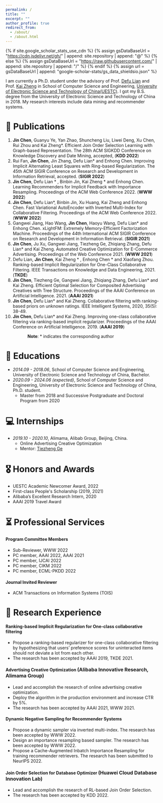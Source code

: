 ```yaml
---
permalink: /
title: ""
excerpt: ""
author_profile: true
redirect_from: 
  - /about/
  - /about.html
---
```


{% if site.google_scholar_stats_use_cdn %}
{% assign gsDataBaseUrl = "https://cdn.jsdelivr.net/gh/" | append: site.repository | append: "@" %}
{% else %}
{% assign gsDataBaseUrl = "https://raw.githubusercontent.com/" | append: site.repository | append: "/" %}
{% endif %}
{% assign url = gsDataBaseUrl | append: "google-scholar-stats/gs_data_shieldsio.json" %}

<span class='anchor' id='about-me'></span>

I am currently a Ph.D. student under the advisory of Prof. [Defu Lian](http://staff.ustc.edu.cn/~liandefu/) and Prof. [Kai Zheng](https://zheng-kai.com/) in School of Computer Science and Engineering, [University of Electronic Science and Technology of China(UESTC)](https://www.uestc.edu.cn/). I got my B.S. degree from the University of Electronic Science and Technology of China in 2018. My research interests include data mining and recommender systems.





<!-- # 🔥 News
- *2022.02*: &nbsp;🎉🎉 Lorem ipsum dolor sit amet, consectetur adipiscing elit. Vivamus ornare aliquet ipsum, ac tempus justo dapibus sit amet. 
- *2022.02*: &nbsp;🎉🎉 Lorem ipsum dolor sit amet, consectetur adipiscing elit. Vivamus ornare aliquet ipsum, ac tempus justo dapibus sit amet.  -->

# 📝 Publications 

1. **Jin Chen**, Guanyu Ye, Yan Zhao, Shuncheng Liu, Liwei Deng, Xu Chen, Rui Zhou and Kai Zheng*. Efficient Join Order Selection Learning with Graph-based Representation. The 28th ACM SIGKDD Conference on Knowledge Discovery and Date Mining, accepted, (**KDD 2022**)
2. Rui Fan, **Jin Chen**, Jin Zhang, Defu Lian* and Enhong Chen. Improving Implicit Alternating Least Squares with Ring-based Regularization. The 45th ACM SIGIR Conference on Research and Development in Information Retrieval, accepted. (**SIGIR 2022**)
3. **Jin Chen**, Defu Lian * , Binbin Jin, Kai Zheng * and Enhong Chen. Learning Recommenders for Implicit Feedback with Importance Resampling. Proceedings of the ACM Web Conference 2022. (**WWW 2022**)
4. **Jin Chen**, Defu Lian*, Binbin Jin, Xu Huang, Kai Zheng and Enhong Chen. Fast Variational AutoEncoder with Inverted Multi-Index for Collaborative Filtering. Proceedings of the ACM Web Conference 2022. (**WWW 2022**)
5. Gangwei Jiang, Hao Wang, **Jin Chen**, Haoyu Wang, Defu Lian* and Enhong Chen. xLightFM: Extremely Memory-Efficient Factorization Machine. Proceedings of the 44th International ACM SIGIR Conference on Research and Development in Information Retrieval. (**SIGIR 2021**)
6. **Jin Chen**, Ju Xu, Gangwei Jiang, Tiezheng Ge, Zhiqiang Zhang, Defu Lian* and Kai Zheng. Automated Creative Optimization for E-Commerce Advertising. Proceedings of the Web Conference 2021. (**WWW 2021**)
7. Defu Lian, **Jin Chen**, Kai Zheng * , Enhong Chen *  and Xiaofang Zhou. Ranking-based Implicit Regularization for One-Class Collaborative Filtering. IEEE Transactions on Knowledge and Data Engineering, 2021. (**TKDE**)
8. **Jin Chen**, Tiezheng Ge, Gangwei Jiang, Zhiqiang Zhang, Defu Lian* and Kai Zheng. Efficient Optimal Selection for Composited Advertising Creatives with Tree Structure. Proceedings of the AAAI Conference on Artificial Intelligence. 2021. (**AAAI 2021**)
1. **Jin Chen**, Defu Lian* and Kai Zheng. Collaborative filtering with ranking-based priors on unknown ratings. IEEE Intelligent Systems, 2020, 35(5): 38-49.
1. **Jin Chen**, Defu Lian* and Kai Zheng. Improving one-class collaborative filtering via ranking-based implicit regularizer. Proceedings of the AAAI Conference on Artificial Intelligence. 2019. (**AAAI 2019**)

&emsp; &emsp; &emsp; &emsp; **Note**: * indicates the corresponding author

# 📖 Educations

- *2014.09 - 2018.06*, School of Computer Science and Engineering, University of Electronic Science and Technology of China, Bachelor. 
- *2020.09 - 2024.06 (expected)*, School of Computer Science and Engineering, University of Electronic Science and Technology of China, Ph.D. student.
  - Master from 2018 and Successive Postgraduate and Doctoral Program from 2020

# 💻 Internships

- *2019.10 - 2020.10*, Alimama, Alibab Group, Beijing, China.
  - Online Advertising Creative Optimization
  - Mentor: [Tiezheng Ge](https://scholar.google.com/citations?user=db5ZTlMAAAAJ&hl=en)

# 🎖 Honors and Awards

- UESTC Academic Newcomer Award, 2022
- First-class People's Scholarship (2019, 2021)
- Alibaba’s Excellent Research Intern, 2020
- AAAI 2019 Travel Award

# ⏳ Professional Services

#### Program Committee Members
- Sub-Reviewer, WWW 2022
- PC member, AAAI 2022, AAAI 2021
- PC member, IJCAI 2022
- PC member, CIKM 2022
- PC member, ECML-PKDD 2022

#### Journal Invited Reviewer
- ACM Transactions on Information Systems (TOIS)

# 📆 Research Experience

#### Ranking-based Implicit Regularization for One-class collaborative filtering
+ Propose a ranking-based regularizer for one-class collaborative filtering by hypothesizing that users’ preference scores for uninteracted items should not deviate a lot from each other.
+ The research has been accepted by AAAI 2019, TKDE 2021.

#### Advertising Creative Optimization <font size="3">(Alibaba Innovative Research, Alimama Group) </font>
+ Lead and accomplish the research of online advertising creative optimization.
+ Deploy the algorithm in the production environment and increase CTR by 5%.
+ The research has been accepted by AAAI 2021, WWW 2021.

#### Dynamic Negative Sampling for Recommender Systems
+ Propose a dynamic sampler via inverted multi-index. The research has been accepted by WWW 2022.
+ Design an importance resampling based sampler. The research has been accepted by WWW 2022.
+ Propose a Cache-Augmented Inbatch Importance Resampling for training recommender retrievers. The research has been submitted to NeurIPS 2022.

#### Join Order Selection for Database Optimizer <font size="3"> (Huawei Cloud Database Innovation Lab) </font>
+ Lead and accomplish the research of RL-based Join Order Selection.
+ The research has been accepted by KDD 2022.